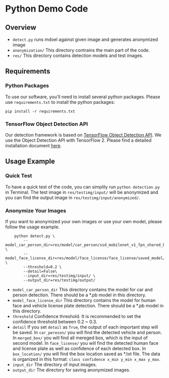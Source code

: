 # Python Demo Code

## Overview
* `detect.py` runs mdoel against given image and generates anonymized image
* `anonymization/` This directory contrains the main part of the code.
* `res/` This directory contains detection models and test images.

## Requirements
### Python Packages
To use our software, you'll need to install several python packages. Please use `requirements.txt` to install the python packages:
```
pip install -r requirements.txt
```
### TensorFlow Object Detection API
Our detection framework is based on [TensorFlow Object Detection API](https://github.com/tensorflow/models/tree/master/research/object_detection). We use the Object Detection API with TensorFlow 2.
Please find a detailed installation document [here](https://github.com/tensorflow/models/blob/master/research/object_detection/g3doc/tf2.md).



## Usage Example
### Quick Test
To have a quick test of the code, you can simplily run `python detection.py` in Terminal. The test image in `res/testimg/input/` will be anonymized and you can find the output image in `res/testimg/input/anonymized/`.

### Anonymize Your Images
If you want to anonymized your own images or use your own model, please follow the usage example.
```
    python detect.py \
        --model_car_person_dir=res/model/car_person/ssd_mobilenet_v1_fpn_shared_box_predictor_640x640_coco14_sync_2018_07_03/saved_model/ \
        --model_face_license_dir=res/model/face_license/face_license/saved_model/ \
        --threshold=0.2 \
        --detail=False\
        --input_dir=res/testimg/input/ \
        --output_dir=res/testimg/output/
```
* `model_car_person_dir` This directory contains the model for car and person detection. There should be a *.pb model in this directory.
* `model_face_license_dir` This directory contains the model for human face and vehicle license plate detection. There should be a *.pb model in this directory.
* `threshold` Confidence threshold. It is recommended to set the confidence threshold between 0.2 ~ 0.3.
* `detail` If you set `detail` as `True`, the output of each important step will be saved. In `car_pereson/` you will find the detected vehicle and person. In `merged_box/` you will find all mereged box, which is the input of second model. In `face_license/` you will find the detected human face and license plate as well as confidence of each detected box. In `box_location/` you will find the box location saved as *.txt file. The data is organized in this format: `class confidence x_min y_min x_max y_max`.
* `input_dir` The directory of input images.
* `output_dir` The directory for saving anonymized images.

